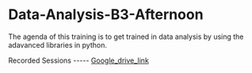 # Data-Analysis-B3-Afternoon


The agenda of this training is to get trained in data analysis by using the adavanced libraries in python.

Recorded Sessions ----- [Google_drive_link](https://drive.google.com/drive/folders/1byWKG56tr0927gTP-zbE0eFkI1EDf9Xk?usp=sharing)

